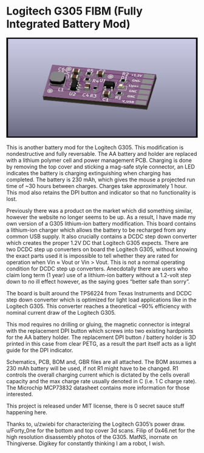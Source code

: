 # Logitech G305 FIBM (Fully Integrated Battery Mod)

![G305_lipo_PMIC.png](/G305_lipo_PMIC.png)
  
  This is another battery mod for the Logitech G305. This modification is nondestructive and fully reversable.  The AA battery and holder are replaced with a lithium polymer
cell and power management PCB.  Charging is done by removing the top cover and sticking a mag-safe style connector, an LED indicates the battery is charging 
extinguishing when charging has completed.  The battery is 230 mAh, which gives the mouse a projected run time of ~30 hours between charges. Charges take approximately 
1 hour.  This mod also retains the DPI button and indicator so that no functionality is lost.  

  Previously there was a product on the market which did something similar, however the website no longer seems to be up.  As a result, I have made my own version of a G305
lithium-ion battery modification.  This board contains a lithium-ion charger which allows the battery to be recharged from any common USB supply.  It also crucially contains 
a DCDC step down converter which creates the proper 1.2V DC that Logitech G305 expects.  There are two DCDC step up converters on board the Logitech G305, without knowing the 
exact parts used it is impossible to tell whether they are rated for operation when Vin ≈ Vout or Vin > Vout.  This is not a normal operating condition for DCDC step up converters.
Anecdotally there are users who claim long term (1 year) use of a lithium-ion battery without a 1.2-volt step down to no ill effect however, as the saying goes “better safe than sorry”.

  The board is built around the TPS6224 from Texas Instruments and DCDC step down converter which is optimized for light load applications like in the Logitech G305.  This converter 
reaches a theoretical ~90% efficiency with nominal current draw of the Logitech G305.

  This mod requires no drilling or gluing, the magnetic connector is integral with the replacement DPI button which screws into two existing hardpoints for the AA battery holder.  The 
replacement DPI button / battery  holder is 3D printed in this case from clear PETG, as a result the part itself acts as a light guide for the DPI indicator.

  Schematics, PCB, BOM and, GBR files are all attached.  The BOM assumes a 230 mAh battery will be used, if not R1 might have to be changed.  R1 controls the overall charging 
current which is dictated by the cells overall capacity and the max charge rate usually denoted in C (i.e. 1 C charge rate). The Microchip MCP73832 datasheet contains more information 
for those interested.  

  This project is released under MIT license, there is 0 secret sauce stuff happening here.

Thanks to,
u/zwiebi for characterizing the Logitech G305’s power draw.
u/Forty_0ne for the bottom and top cover 3d scans.
Filip of 0x46.net for the high resolution disassembly photos of the G305.
MatNS, inornate on Thingiverse.
Digikey for constantly thinking I am a robot, I wish.
